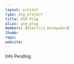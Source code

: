 ```yaml
---
layout: project
type: dsg_project
title: GSM Plug
alias: gsm_plug
members: [dimitris_barmpakos]
thumb:
repo:
website:
---
```

Info Pending
